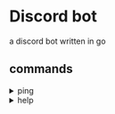 # Discord bot

a discord bot written in go


## commands

<details>
<summary>ping</summary>
<br>
Will return the text 'pong'. this is used to test if the bot is still running and working.

### usage

```
You: !ping
Bot: pong
```
</details>
<details>
<summary>help</summary>
<br>
Will provide you with a link to the list of commands

### usage

```
You: !help
Bot: [link to commands]
```
</details>